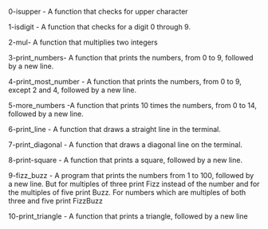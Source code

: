 0-isupper - A function that checks for upper character

1-isdigit - A function that checks for a digit 0 through 9.

2-mul- A function that multiplies two integers

3-print_numbers- A function that prints the numbers, from 0 to 9, followed by a new line.

4-print_most_number - A function that prints the numbers, from 0 to 9, except 2 and 4, followed by a new line.

5-more_numbers -A function that prints 10 times the numbers, from 0 to 14, followed by a new line.

6-print_line - A function that draws a straight line in the terminal.

7-print_diagonal - A function that draws a diagonal line on the terminal.

8-print-square - A function that prints a square, followed by a new line.

9-fizz_buzz - A program that prints the numbers from 1 to 100, followed by a new line. But for multiples of three print Fizz instead of the number and for the multiples of five print Buzz. For numbers which are multiples of both three and five print FizzBuzz

10-print_triangle - A function that prints a triangle, followed by a new line
